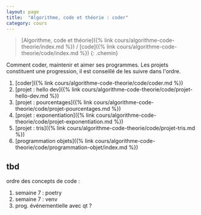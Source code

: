 ```yaml
---
layout: page
title:  "Algorithme, code et théorie : coder"
category: cours
---
```


> [Algorithme, code et théorie]({% link cours/algorithme-code-theorie/index.md %}) / [code]({% link cours/algorithme-code-theorie/code/index.md %})
{: .chemin}

Comment coder, maintenir et aimer ses programmes. Les projets constituent une progression, il est conseillé de les suivre dans l'ordre.

1. [coder]({% link cours/algorithme-code-theorie/code/coder.md %})
2. [projet : hello dev]({% link cours/algorithme-code-theorie/code/projet-hello-dev.md %})
3. [projet : pourcentages]({% link cours/algorithme-code-theorie/code/projet-pourcentages.md %})
4. [projet : exponentiation]({% link cours/algorithme-code-theorie/code/projet-exponentiation.md %})
5. [projet : tris]({% link cours/algorithme-code-theorie/code/projet-tris.md %})
6. [programmation objets]({% link cours/algorithme-code-theorie/code/programmation-objet/index.md %})

## tbd

ordre des concepts de code :

1. semaine 7 : poetry
2. semaine 7 : venv
3. prog. événementielle avec qt ?